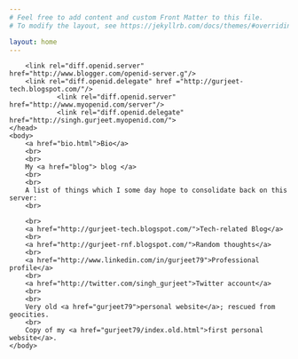 ```yaml
---
# Feel free to add content and custom Front Matter to this file.
# To modify the layout, see https://jekyllrb.com/docs/themes/#overriding-theme-defaults

layout: home
---
```


<html>
	<head>
		<title>I'm singh.gurjeet</title>
		 <link rel="openid2.provider" href="https://openid.stackexchange.com/openid/provider">
		 <link rel="openid2.local_id" href="https://openid.stackexchange.com/user/3fca3407-c1f0-4efc-8bfa-b628d61cdf25">

		<link rel="diff.openid.server" href="http://www.blogger.com/openid-server.g"/>
		<link rel="diff.openid.delegate" href ="http://gurjeet-tech.blogspot.com/"/>
                <link rel="diff.openid.server" href="http://www.myopenid.com/server"/>
                <link rel="diff.openid.delegate" href="http://singh.gurjeet.myopenid.com/">
	</head>
	<body>
		<a href="bio.html">Bio</a>
		<br>
		<br>
		My <a href="blog"> blog </a>
		<br>
		<br>
		A list of things which I some day hope to consolidate back on this server:
		<br>

		<br>
		<a href="http://gurjeet-tech.blogspot.com/">Tech-related Blog</a>
		<br>
		<a href="http://gurjeet-rnf.blogspot.com/">Random thoughts</a>
		<br>
		<a href="http://www.linkedin.com/in/gurjeet79">Professional profile</a>
		<br>
		<a href="http://twitter.com/singh_gurjeet">Twitter account</a>
		<br>
		<br>
		Very old <a href="gurjeet79">personal website</a>; rescued from geocities.
		<br>
		Copy of my <a href="gurjeet79/index.old.html">first personal website</a>.
	</body>
</html>
